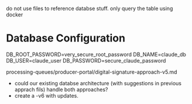 do not use files to reference databse stuff. only query the table using docker
# Database Configuration
DB_ROOT_PASSWORD=very_secure_root_password
DB_NAME=claude_db
DB_USER=claude_user
DB_PASSWORD=secure_claude_password

processing-queues/producer-portal/digital-signature-approach-v5.md
- could our existing databse architecture (with suggestions in previous apprach fils) handle both approaches?
- create a -v6 with updates.